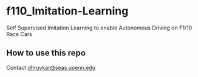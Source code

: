 # f110_Imitation-Learning
Self Supervised Imitation Learning to enable Autonomous Driving on F1/10 Race Cars

## How to use this repo
Contact dhruvkar@seas.upenn.edu 
